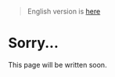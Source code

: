 > English version is [here](https://doc.poac.pm/en/commands/manifest-commands/graph.html)

# Sorry...
This page will be written soon.

<!-- ## poac graph

標準出力にdot形式でoutput
poac graph > hoge.dot
--output, -o でファイルを直接作成
poac graph -o hoge.dot でdot形式で出力
poac graph -o hoge.png でpng形式で出力
--input, -iで、入力する、poac.ymlファイルを指定. 指定しない場合はカレントディレクトリのを選択
poac graph -i ./deps/boost/poac.yml -o hoge.png
それ以外の拡張子を指定するとエラー
pngを指定時にgraphvisがインストールされていない（コマンドラインが使用できない）時はエラー
dot -Tpng test.dot -o test.png

lockファイルが存在すれば、lockファイルからactivatedに変換するための関数を呼び出し、activated_to_graphを呼ぶ
存在しなければ、resolver内の関数を呼び出して、それのResolved.activatedをactivated_to_graphに渡し、graphの生成と、ついでにlockファイルも作成しておく -->
